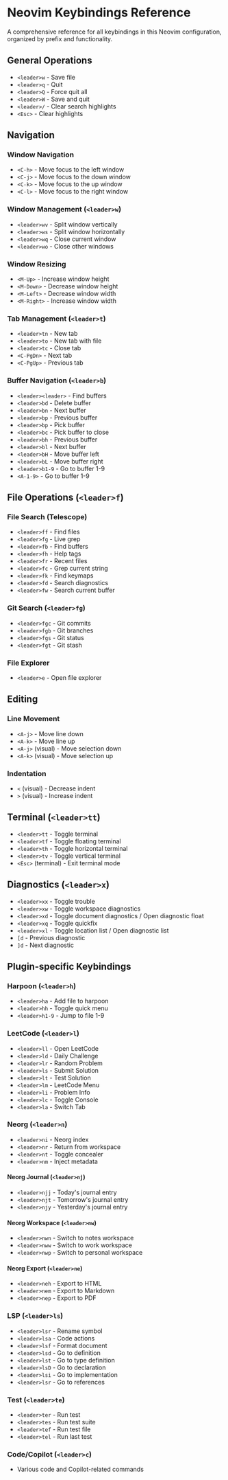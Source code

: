# Neovim Keybindings Reference

A comprehensive reference for all keybindings in this Neovim configuration, organized by prefix and functionality.

## General Operations

- `<leader>w` - Save file
- `<leader>q` - Quit
- `<leader>Q` - Force quit all
- `<leader>W` - Save and quit
- `<leader>/` - Clear search highlights
- `<Esc>` - Clear highlights

## Navigation

### Window Navigation

- `<C-h>` - Move focus to the left window
- `<C-j>` - Move focus to the down window
- `<C-k>` - Move focus to the up window
- `<C-l>` - Move focus to the right window

### Window Management (`<leader>w`)

- `<leader>wv` - Split window vertically
- `<leader>ws` - Split window horizontally
- `<leader>wq` - Close current window
- `<leader>wo` - Close other windows

### Window Resizing

- `<M-Up>` - Increase window height
- `<M-Down>` - Decrease window height
- `<M-Left>` - Decrease window width
- `<M-Right>` - Increase window width

### Tab Management (`<leader>t`)

- `<leader>tn` - New tab
- `<leader>to` - New tab with file
- `<leader>tc` - Close tab
- `<C-PgDn>` - Next tab
- `<C-PgUp>` - Previous tab

### Buffer Navigation (`<leader>b`)

- `<leader><leader>` - Find buffers
- `<leader>bd` - Delete buffer
- `<leader>bn` - Next buffer
- `<leader>bp` - Previous buffer
- `<leader>bp` - Pick buffer
- `<leader>bc` - Pick buffer to close
- `<leader>bh` - Previous buffer
- `<leader>bl` - Next buffer
- `<leader>bH` - Move buffer left
- `<leader>bL` - Move buffer right
- `<leader>b1-9` - Go to buffer 1-9
- `<A-1-9>` - Go to buffer 1-9

## File Operations (`<leader>f`)

### File Search (Telescope)

- `<leader>ff` - Find files
- `<leader>fg` - Live grep
- `<leader>fb` - Find buffers
- `<leader>fh` - Help tags
- `<leader>fr` - Recent files
- `<leader>fc` - Grep current string
- `<leader>fk` - Find keymaps
- `<leader>fd` - Search diagnostics
- `<leader>fw` - Search current buffer

### Git Search (`<leader>fg`)

- `<leader>fgc` - Git commits
- `<leader>fgb` - Git branches
- `<leader>fgs` - Git status
- `<leader>fgt` - Git stash

### File Explorer

- `<leader>e` - Open file explorer

## Editing

### Line Movement

- `<A-j>` - Move line down
- `<A-k>` - Move line up
- `<A-j>` (visual) - Move selection down
- `<A-k>` (visual) - Move selection up

### Indentation

- `<` (visual) - Decrease indent
- `>` (visual) - Increase indent

## Terminal (`<leader>tt`)

- `<leader>tt` - Toggle terminal
- `<leader>tf` - Toggle floating terminal
- `<leader>th` - Toggle horizontal terminal
- `<leader>tv` - Toggle vertical terminal
- `<Esc>` (terminal) - Exit terminal mode

## Diagnostics (`<leader>x`)

- `<leader>xx` - Toggle trouble
- `<leader>xw` - Toggle workspace diagnostics
- `<leader>xd` - Toggle document diagnostics / Open diagnostic float
- `<leader>xq` - Toggle quickfix
- `<leader>xl` - Toggle location list / Open diagnostic list
- `[d` - Previous diagnostic
- `]d` - Next diagnostic

## Plugin-specific Keybindings

### Harpoon (`<leader>h`)

- `<leader>ha` - Add file to harpoon
- `<leader>hh` - Toggle quick menu
- `<leader>h1-9` - Jump to file 1-9

### LeetCode (`<leader>l`)

- `<leader>ll` - Open LeetCode
- `<leader>ld` - Daily Challenge
- `<leader>lr` - Random Problem
- `<leader>ls` - Submit Solution
- `<leader>lt` - Test Solution
- `<leader>lm` - LeetCode Menu
- `<leader>li` - Problem Info
- `<leader>lc` - Toggle Console
- `<leader>la` - Switch Tab

### Neorg (`<leader>n`)

- `<leader>ni` - Neorg index
- `<leader>nr` - Return from workspace
- `<leader>nt` - Toggle concealer
- `<leader>nm` - Inject metadata

#### Neorg Journal (`<leader>nj`)

- `<leader>njj` - Today's journal entry
- `<leader>njt` - Tomorrow's journal entry
- `<leader>njy` - Yesterday's journal entry

#### Neorg Workspace (`<leader>nw`)

- `<leader>nwn` - Switch to notes workspace
- `<leader>nww` - Switch to work workspace
- `<leader>nwp` - Switch to personal workspace

#### Neorg Export (`<leader>ne`)

- `<leader>neh` - Export to HTML
- `<leader>nem` - Export to Markdown
- `<leader>nep` - Export to PDF

### LSP (`<leader>ls`)

- `<leader>lsr` - Rename symbol
- `<leader>lsa` - Code actions
- `<leader>lsf` - Format document
- `<leader>lsd` - Go to definition
- `<leader>lst` - Go to type definition
- `<leader>lsD` - Go to declaration
- `<leader>lsi` - Go to implementation
- `<leader>lsr` - Go to references

### Test (`<leader>te`)

- `<leader>ter` - Run test
- `<leader>tes` - Run test suite
- `<leader>tef` - Run test file
- `<leader>tel` - Run last test

### Code/Copilot (`<leader>c`)

- Various code and Copilot-related commands
